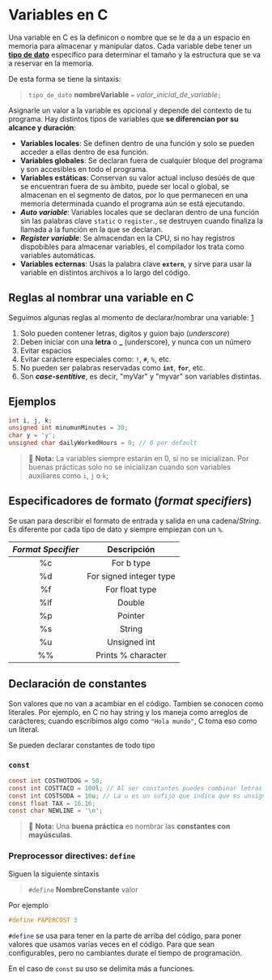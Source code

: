 # Variables en C

Una variable en C es la definicon o nombre que se le da a un espacio en memoria para almacenar y manipular datos. Cada variable debe tener un [**tipo de dato**](./../03%20Tipos%20de%20datos/Tipos-de-datos.md) específico para determinar el tamaño y la estructura que se va a reservar en la memoria.

De esta forma se tiene la sintaxis:
> `tipo_de_dato` **nombreVariable** `=` *valor_inicial_de_variable*`;`

Asignarle un valor a la variable es opcional y depende del contexto de tu programa. Hay distintos tipos de variables que **se diferencian por su alcance y duración**:

- **Variables locales**: Se definen dentro de una función y solo se pueden acceder a ellas dentro de esa función.
- **Variables globales**: Se declaran fuera de cualquier bloque del programa y son accesibles en todo el programa.
- **Variables estáticas**: Conservan su valor actual incluso desúés de que se encuentran fuera de su ámbito, puede ser local o global, se almacenan en el segmento de datos, por lo que permanecen en una memoria determinada cuando el programa aún se está ejecutando.
- ***Auto variable***: Variables locales que se declaran dentro de una función sin las palabras clave `static` o `register`., se destruyen cuando finaliza la llamada a la función en la que se declaran.
- ***Register variable***: Se almacendan en la CPU, si no hay registros dispobibles para almacenar variables, el compilador los trata como variables automáticas.
- **Variables ecternas**: Usas la palabra clave **`extern`**, y sirve para usar la variable en distintos archivos a lo largo del código.

## Reglas al nombrar una variable en C

Seguimos algunas reglas al momento de declarar/nombrar una variable: [1]

1. Solo pueden contener letras, digitos y guion bajo (*underscore*)
2. Deben iniciar con una **letra** o **_** (underscore), y nunca con un número
3. Evitar espacios
4. Evitar caráctere especiales como: `!`, `#`, `%`, etc.
5. No pueden ser palabras reservadas como **`int`**, **`for`**, etc.
6. Son ***case-sentitive***, es decir, "myVar" y "myvar" son variables distintas.

## Ejemplos

```c
int i, j, k;
unsigned int minumunMinutes = 30;
char y = 'y';
unsigned char dailyWorkedHours = 0; // 0 por default
```

> 📝 **Nota:** La variables siempre estarán en 0, si no se inicializan. Por buenas prácticas solo no se inicializan cuando son variables auxiliares como `i`, `j` o `k`;

## Especificadores de formato (*format specifiers*)

Se usan para describir el formato de entrada y salida en una cadena/*String*. Es diferente por cada tipo de dato y siempre empiezan con un `%`.

| ***Format Specifier*** | **Descripción** |
| :---: | :---: |
| %c | For b type |
| %d | For signed integer type|
| %f | For float type |
| %lf | Double |
| %p | Pointer |
| %s | String |
| %u | Unsigned int|
| %% | Prints % character|

## Declaración de constantes

Son valores que no van a acambiar en el código. Tambien se conocen como literales. Por ejemplo, en C no hay string y los maneja como arreglos de carácteres; cuando escribimos algo como `"Hola mundo"`, C toma eso como un literal.

Se pueden declarar constantes de todo tipo

### `const`

```c
const int COSTHOTDOG = 50;
const int COSTTACO = 100l; // Al ser constantes puedes combinar letras y números
const int COSTSODA = 10u; // La u es un sufijo que indica que es unsigned
const float TAX = 16.16;
const char NEWLINE = '\n';
```

> 📝 **Nota:** Una **buena práctica** es nombrar las **constantes con mayúsculas**.

### Preprocessor directives: `define`

Siguen la siguiente sintaxis

> `#define` **NombreConstante** valor

Por ejemplo

```c
#define PAPERCOST 3
```

`#define` se usa para tener en la parte de arriba del código, para poner valores que usamos varias veces en el código. Para que sean configurables, pero no cambiantes durate el tiempo de programación.

En el caso de `const` su uso se delimita más a funciones.

<!-- Referencias -->

[1]: <https://www.w3schools.com/c/c_variables_names.php> "Nombrar variables"
